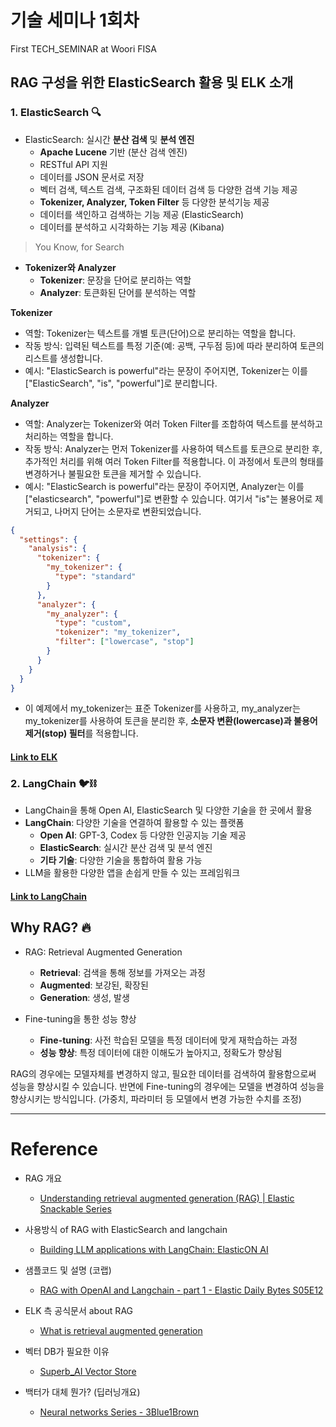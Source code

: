 # 기술 세미나 1회차
First TECH_SEMINAR at Woori FISA 

## RAG 구성을 위한 ElasticSearch 활용 및 ELK 소개

### 1. ElasticSearch 🔍
- ElasticSearch: 실시간 **분산 검색** 및 **분석 엔진**
  - **Apache Lucene** 기반 (분산 검색 엔진)
  - RESTful API 지원
  - 데이터를 JSON 문서로 저장
  - 벡터 검색, 텍스트 검색, 구조화된 데이터 검색 등 다양한 검색 기능 제공
  - **Tokenizer, Analyzer, Token Filter** 등 다양한 분석기능 제공
  - 데이터를 색인하고 검색하는 기능 제공 (ElasticSearch)
  - 데이터를 분석하고 시각화하는 기능 제공 (Kibana)

> You Know, for Search

- **Tokenizer와 Analyzer**
  - **Tokenizer**: 문장을 단어로 분리하는 역할
  - **Analyzer**: 토큰화된 단어를 분석하는 역할

**Tokenizer**
- 역할: Tokenizer는 텍스트를 개별 토큰(단어)으로 분리하는 역할을 합니다.
- 작동 방식: 입력된 텍스트를 특정 기준(예: 공백, 구두점 등)에 따라 분리하여 토큰의 리스트를 생성합니다.
- 예시: "ElasticSearch is powerful"라는 문장이 주어지면, Tokenizer는 이를 ["ElasticSearch", "is", "powerful"]로 분리합니다.

**Analyzer**
- 역할: Analyzer는 Tokenizer와 여러 Token Filter를 조합하여 텍스트를 분석하고 처리하는 역할을 합니다.
- 작동 방식: Analyzer는 먼저 Tokenizer를 사용하여 텍스트를 토큰으로 분리한 후, 추가적인 처리를 위해 여러 Token Filter를 적용합니다. 이 과정에서 토큰의 형태를 변경하거나 불필요한 토큰을 제거할 수 있습니다.
- 예시: "ElasticSearch is powerful"라는 문장이 주어지면, Analyzer는 이를 ["elasticsearch", "powerful"]로 변환할 수 있습니다. 여기서 "is"는 불용어로 제거되고, 나머지 단어는 소문자로 변환되었습니다.

```json
{
  "settings": {
    "analysis": {
      "tokenizer": {
        "my_tokenizer": {
          "type": "standard"
        }
      },
      "analyzer": {
        "my_analyzer": {
          "type": "custom",
          "tokenizer": "my_tokenizer",
          "filter": ["lowercase", "stop"]
        }
      }
    }
  }
}
```

- 이 예제에서 my_tokenizer는 표준 Tokenizer를 사용하고, my_analyzer는 my_tokenizer를 사용하여 토큰을 분리한 후, **소문자 변환(lowercase)과 불용어 제거(stop) 필터**를 적용합니다.

#### [Link to ELK](ELK.md)

### 2. LangChain 🐦‍⛓️
- LangChain을 통해 Open AI, ElasticSearch 및 다양한 기술을 한 곳에서 활용
- **LangChain**: 다양한 기술을 연결하여 활용할 수 있는 플랫폼
  - **Open AI**: GPT-3, Codex 등 다양한 인공지능 기술 제공
  - **ElasticSearch**: 실시간 분산 검색 및 분석 엔진
  - **기타 기술**: 다양한 기술을 통합하여 활용 가능
- LLM을 활용한 다양한 앱을 손쉽게 만들 수 있는 프레임워크

#### [Link to LangChain](LangChain.md)

## Why RAG? 🔥

- RAG: Retrieval Augmented Generation
  - **Retrieval**: 검색을 통해 정보를 가져오는 과정
  - **Augmented**: 보강된, 확장된
  - **Generation**: 생성, 발생

- Fine-tuning을 통한 성능 향상
  - **Fine-tuning**: 사전 학습된 모델을 특정 데이터에 맞게 재학습하는 과정
  - **성능 향상**: 특정 데이터에 대한 이해도가 높아지고, 정확도가 향상됨

RAG의 경우에는 모델자체를 변경하지 않고, 필요한 데이터를 검색하여 활용함으로써 성능을 향상시킬 수 있습니다.
반면에 Fine-tuning의 경우에는 모델을 변경하여 성능을 향상시키는 방식입니다. (가중치, 파라미터 등 모델에서 변경 가능한 수치를 조정)

---

# Reference 

- RAG 개요 
  - [Understanding retrieval augmented generation (RAG) | Elastic Snackable Series](https://youtu.be/OS4ZefUPAks)

- 사용방식 of RAG with ElasticSearch and langchain
  - [Building LLM applications with LangChain: ElasticON AI](https://youtu.be/V05ieC9o0jQ)

- 샘플코드 및 설명 (코랩)
  - [RAG with OpenAI and Langchain - part 1 - Elastic Daily Bytes S05E12](https://www.youtube.com/live/XgXtSdNFM6s)

- ELK 측 공식문서 about RAG
  - [What is retrieval augmented generation](https://www.elastic.co/kr/what-is/retrieval-augmented-generation)

- 벡터 DB가 필요한 이유
  - [Superb_AI Vector Store](https://blog-ko.superb-ai.com/vector-store/)

- 백터가 대체 뭔가? (딥러닝개요)
  - [Neural networks Series - 3Blue1Brown](https://youtube.com/playlist?list=PLZHQObOWTQDNU6R1_67000Dx_ZCJB-3pi)


